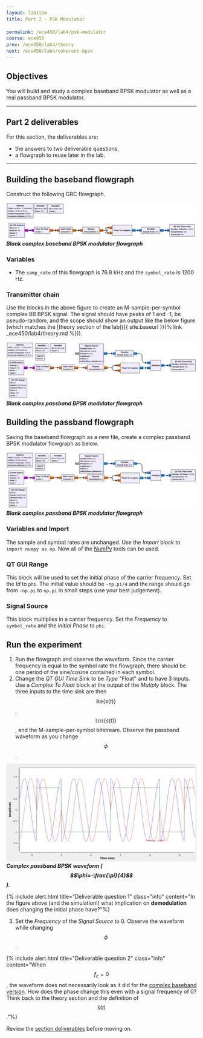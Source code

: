 ```yaml
---
layout: labitem
title: Part 2 - PSK Modulator

permalink: /ece450/lab4/psk-modulator
course: ece450
prev: /ece450/lab4/theory
next: /ece450/lab4/coherent-bpsk
---
```


## Objectives

You will build and study a complex baseband BPSK modulator as well as a real passband BPSK modulator.

---

## Part 2 deliverables

For this section, the deliverables are:

- the answers to two deliverable questions,
- a flowgraph to reuse later in the lab.

---

## Building the baseband flowgraph

Construct the following GRC flowgraph.

  ![complex-bpsk-BB-tx-blank-flowgraph.png](figures/complex-bpsk-BB-tx-blank-flowgraph.png)<br>
  __*Blank complex baseband BPSK modulator flowgraph*__

### Variables

- The `samp_rate` of this flowgraph is 76.8 kHz and the `symbol_rate` is 1200 Hz.

### Transmitter chain

Use the blocks in the above figure to create an M-sample-per-symbol complex BB BPSK signal. The signal should have peaks of 1 and -1, be pseudo-random, and the scope should show an output like the below figure (which matches the [theory section of the lab]({{ site.baseurl }}{% link _ece450/lab4/theory.md %})).

  ![complex-bpsk-PB-tx-blank-flowgraph.png](figures/complex-bpsk-PB-tx-blank-flowgraph.png)<br>
  __*Blank complex passband BPSK modulator flowgraph*__

## Building the passband flowgraph

Saving the baseband flowgraph as a new file, create a complex passband BPSK modulator flowgraph as below.

  ![complex-bpsk-PB-tx-blank-flowgraph.png](figures/complex-bpsk-PB-tx-blank-flowgraph.png)<br>
  __*Blank complex passband BPSK modulator flowgraph*__

### Variables and Import

The sample and symbol rates are unchanged. Use the *Import* block to `import numpy as np`. Now all of the [NumPy](https://numpy.org/) tools can be used.

### QT GUI Range

This block will be used to set the initial phase of the carrier frequency. Set the *Id* to `phi`. The initial value should be `-np.pi/4` and the range should go from `-np.pi` to `np.pi` in small steps (use your best judgement).

### Signal Source

This block multiplies in a carrier frequency. Set the *Frequency* to `symbol_rate` and the *Initial Phase* to `phi`.

## Run the experiment

1. Run the flowgraph and observe the waveform. Since the carrier frequency is equal to the symbol rate the flowgraph, there should be one period of the sine/cosine contained in each symbol.
2. Change the *QT GUI Time Sink* to be *Type* "Float" and to have 3 inputs. Use a *Complex To Float* block at the output of the *Mutiply* block. The three inputs to the time sink are then $$\mathbb{Re}\{s(t)\}$$, $$\mathbb{Im}\{s(t)\}$$, and the M-sample-per-symbol bitstream. Observe the passband waveform as you change $$\phi$$.

  ![complex-bpsk-PB-tx-waveform.png](figures/complex-bpsk-PB-tx-waveform.png)<br>
  __*Complex passband BPSK waveform ($$\phi=-\frac{\pi}{4}$$).*__

{% include alert.html title="Deliverable question 1" class="info" content="In the figure above (and the simulation!) what implication on __demodulation__ does changing the initial phase have?"%}

3. Set the *Frequency* of the *Signal Source* to 0. Observe the waveform while changing $$\phi$$.

{% include alert.html title="Deliverable question 2" class="info" content="When $$f_c=0$$, the waveform does not necessarily look as it did for the [complex baseband version](#building-the-baseband-flowgraph). How does the phase change this even with a signal frequency of 0? Think back to the theory section and the definition of $$\tilde{s}(t)$$."%}

Review the [section deliverables](#part-2-deliverables) before moving on.
